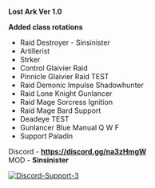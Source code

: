 <b>Lost Ark Ver 1.0

Added class rotations</b><br>

- Raid Destroyer - Sinsinister<br>
- Artillerist
- Strker
- Control Glaivier Raid<br>
- Pinnicle Glaivier Raid TEST<br>
- Raid Demonic Impulse Shadowhunter<br>
- Raid Lone Knight Gunlancer<br>
- Raid Mage Sorcress Ignition<br>
- Raid Mage Bard Support<br>
- Deadeye TEST<br>
- Gunlancer Blue Manual Q W F<br>
- Support Paladin<br>

Discord - <b>https://discord.gg/na3zHmgW<br></b>
MOD - <b>Sinsinister</b>


<a href="https://ibb.co/5Lx63Bh"><img src="https://i.ibb.co/QMjfVrv/Discord-Support-3.png" alt="Discord-Support-3" border="0"></a><br />

